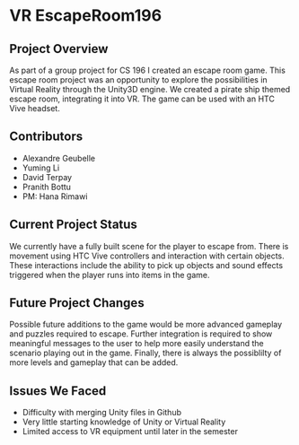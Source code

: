 # VR EscapeRoom196
## Project Overview
As part of a group project for CS 196 I created an escape room game. This escape room project was an opportunity to explore the possibilities in Virtual Reality through the Unity3D engine. We created a pirate ship themed escape room, integrating it into VR. The game can be used with an HTC Vive headset. 

## Contributors
* Alexandre Geubelle
* Yuming Li
* David Terpay
* Pranith Bottu
* PM: Hana Rimawi

## Current Project Status
We currently have a fully built scene for the player to escape from. There is movement using HTC Vive controllers and interaction with certain objects. These interactions include the ability to pick up objects and sound effects triggered when the player runs into items in the game.


## Future Project Changes
Possible future additions to the game would be more advanced gameplay and puzzles required to escape. Further integration is required to show meaningful messages to the user to help more easily understand the scenario playing out in the game. Finally, there is always the possiblilty of more levels and gameplay that can be added.


## Issues We Faced
* Difficulty with merging Unity files in Github
* Very little starting knowledge of Unity or Virtual Reality
* Limited access to VR equipment until later in the semester
